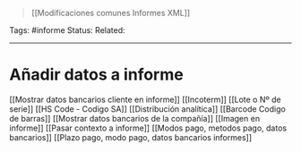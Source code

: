 > [[Modificaciones comunes Informes XML]]

Tags: #informe 
Status: 
Related: 

___

# Añadir datos a informe

[[Mostrar datos bancarios cliente en informe]]
[[Incoterm]]
[[Lote o Nº de serie]]
[[HS Code - Codigo SA]]
[[Distribución analítica]]
[[Barcode Codigo de barras]]
[[Mostrar datos bancarios de la compañía]]
[[Imagen en informe]]
[[Pasar contexto a informe]]
[[Modos pago, metodos pago, datos bancarios]]
[[Plazo pago, modo pago, datos bancarios informes]]